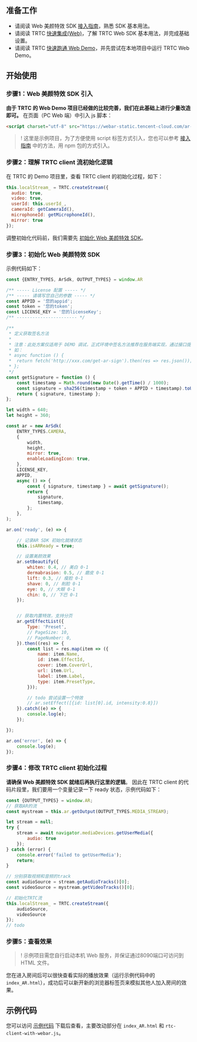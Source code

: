 ## 准备工作
- 请阅读 Web 美颜特效 SDK [接入指南](https://tcloud-doc.isd.com/document/product/616/71364?!preview&!editLang=zh)，熟悉 SDK 基本用法。
- 请阅读 TRTC [快速集成(Web)](https://cloud.tencent.com/document/product/647/16863)，了解 TRTC Web SDK 基本用法，并完成基础设置。
- 请阅读 TRTC [快速跑通 Web Demo](https://cloud.tencent.com/document/product/647/32398)，并先尝试在本地项目中运行 TRTC Web Demo。

## 开始使用
[](id:step1)
### 步骤1：Web 美颜特效 SDK 引入
**由于 TRTC 的 Web Demo 项目已经做的比较完善，我们在此基础上进行少量改造即可。**
在页面（PC Web 端）中引入 js 脚本：
```html
<script charset="utf-8" src="https://webar-static.tencent-cloud.com/ar-sdk/resources/0.0.1/webar-sdk.umd.js"></script>
```
>! 这里是示例项目，为了方便使用 script 标签方式引入，您也可以参考 [接入指南](https://tcloud-doc.isd.com/document/product/616/71364?!preview&!editLang=zh) 中的方法，用 npm 包的方式引入。


[](id:step2)
### 步骤2：理解 TRTC client 流初始化逻辑
在 TRTC 的 Demo 项目里，查看 TRTC client 的初始化过程，如下：
```js
this.localStream_ = TRTC.createStream({
  audio: true,
  video: true,
  userId: this.userId_,
  cameraId: getCameraId(),
  microphoneId: getMicrophoneId(),
  mirror: true
});
```
调整初始化代码前，我们需要先 [初始化 Web 美颜特效 SDK](#step3)。


[](id:step3)
### 步骤3：初始化 Web 美颜特效 SDK
示例代码如下：
```js
const {ENTRY_TYPES, ArSdk, OUTPUT_TYPES} = window.AR

/** ----- License 配置 ----- */
/** ----- 请填写您自己的参数 ----- */
const APPID = '您的appid';
const token = '您的token';
const LICENSE_KEY = '您的licenseKey';
/** ----------------------- */

/**
 * 定义获取签名方法
 *
 * 注意：此处方案仅适用于 DEMO 调试，正式环境中签名方法推荐在服务端实现，通过接口提供，前端调用拉取签名
 * 如：
 * async function () {
 *  return fetch('http://xxx.com/get-ar-sign').then(res => res.json());
 * };
 */
const getSignature = function () {
	const timestamp = Math.round(new Date().getTime() / 1000);
	const signature = sha256(timestamp + token + APPID + timestamp).toUpperCase();
	return { signature, timestamp };
};

let width = 640;
let height = 360;

const ar = new ArSdk(
	ENTRY_TYPES.CAMERA,
	{
		width,
		height,
		mirror: true,
		enableLoadingIcon: true,
	},
	LICENSE_KEY,
	APPID,
	async () => {
		const { signature, timestamp } = await getSignature();
		return {
			signature,
			timestamp,
		};
	},
);

ar.on('ready', (e) => {

	// 记录AR SDK 初始化就绪状态
	this.isARReady = true;

	// 设置美颜效果
	ar.setBeautify({
		whiten: 0.4, // 美白 0-1
		dermabrasion: 0.5, // 磨皮 0-1
		lift: 0.3, // 瘦脸 0-1
		shave: 0, // 削脸 0-1
		eye: 0, // 大眼 0-1
		chin: 0, // 下巴 0-1
	});


	// 获取内置特效，支持分页
	ar.getEffectList({
		Type: 'Preset',
		// PageSize: 10,
		// PageNumber: 0,
	}).then((res) => {
		const list = res.map(item => ({
			name: item.Name,
			id: item.EffectId,
			cover: item.CoverUrl,
			url: item.Url,
			label: item.Label,
			type: item.PresetType,
		}));

		// todo 尝试设置一个特效
		// ar.setEffect([{id: list[0].id, intensity:0.8}])
	}).catch((e) => {
		console.log(e);
	});

});

ar.on('error', (e) => {
	console.log(e);
});
```


[](id:step4)
### 步骤4：修改 TRTC client 初始化过程
**请确保 Web 美颜特效 SDK 就绪后再执行这里的逻辑**。
因此在 TRTC client 的代码片段里，我们要用一个变量记录一下 ready 状态，示例代码如下：
```js
const {OUTPUT_TYPES} = window.AR;
// 获取AR的流
const mystream = this.ar.getOutput(OUTPUT_TYPES.MEDIA_STREAM);

let stream = null;
try {
	stream = await navigator.mediaDevices.getUserMedia({
		audio: true
	});
} catch (error) {
	console.error('failed to getUserMedia');
	return;
}

// 分别获取视频和音频的track
const audioSource = stream.getAudioTracks()[0];
const videoSource = mystream.getVideoTracks()[0];

// 初始化TRTC流
this.localStream_ = TRTC.createStream({
	audioSource,
	videoSource
});
// todo
```


[](id:step5)
### 步骤5：查看效果
>! 示例项目需您自行启动本机 Web 服务，并保证通过8090端口可访问到 HTML 文件。

您在进入房间后可以很快查看实际的播放效果（运行示例代码中的 `index_AR.html`），成功后可以新开新的浏览器标签页来模拟其他人加入房间的效果。


## 示例代码
您可以访问 [示例代码](https://webar-static.tencent-cloud.com/docs/quick-demo/best_practice.zip) 下载后查看，主要改动部分在 `index_AR.html` 和 `rtc-client-with-webar.js`。
